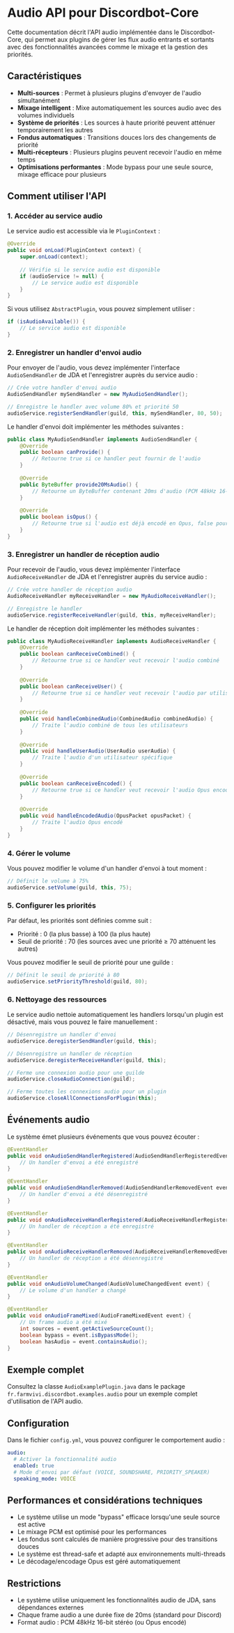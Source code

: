 # Audio API pour Discordbot-Core

Cette documentation décrit l'API audio implémentée dans le Discordbot-Core, qui permet aux plugins de gérer les flux audio entrants et sortants avec des fonctionnalités avancées comme le mixage et la gestion des priorités.

## Caractéristiques

- **Multi-sources** : Permet à plusieurs plugins d'envoyer de l'audio simultanément
- **Mixage intelligent** : Mixe automatiquement les sources audio avec des volumes individuels
- **Système de priorités** : Les sources à haute priorité peuvent atténuer temporairement les autres
- **Fondus automatiques** : Transitions douces lors des changements de priorité
- **Multi-récepteurs** : Plusieurs plugins peuvent recevoir l'audio en même temps
- **Optimisations performantes** : Mode bypass pour une seule source, mixage efficace pour plusieurs

## Comment utiliser l'API

### 1. Accéder au service audio

Le service audio est accessible via le `PluginContext` :

```java
@Override
public void onLoad(PluginContext context) {
    super.onLoad(context);
    
    // Vérifie si le service audio est disponible
    if (audioService != null) {
        // Le service audio est disponible
    }
}
```

Si vous utilisez `AbstractPlugin`, vous pouvez simplement utiliser :

```java
if (isAudioAvailable()) {
    // Le service audio est disponible
}
```

### 2. Enregistrer un handler d'envoi audio

Pour envoyer de l'audio, vous devez implémenter l'interface `AudioSendHandler` de JDA et l'enregistrer auprès du service audio :

```java
// Crée votre handler d'envoi audio
AudioSendHandler mySendHandler = new MyAudioSendHandler();

// Enregistre le handler avec volume 80% et priorité 50
audioService.registerSendHandler(guild, this, mySendHandler, 80, 50);
```

Le handler d'envoi doit implémenter les méthodes suivantes :

```java
public class MyAudioSendHandler implements AudioSendHandler {
    @Override
    public boolean canProvide() {
        // Retourne true si ce handler peut fournir de l'audio
    }
    
    @Override
    public ByteBuffer provide20MsAudio() {
        // Retourne un ByteBuffer contenant 20ms d'audio (PCM 48kHz 16-bit stéréo)
    }
    
    @Override
    public boolean isOpus() {
        // Retourne true si l'audio est déjà encodé en Opus, false pour PCM
    }
}
```

### 3. Enregistrer un handler de réception audio

Pour recevoir de l'audio, vous devez implémenter l'interface `AudioReceiveHandler` de JDA et l'enregistrer auprès du service audio :

```java
// Crée votre handler de réception audio
AudioReceiveHandler myReceiveHandler = new MyAudioReceiveHandler();

// Enregistre le handler
audioService.registerReceiveHandler(guild, this, myReceiveHandler);
```

Le handler de réception doit implémenter les méthodes suivantes :

```java
public class MyAudioReceiveHandler implements AudioReceiveHandler {
    @Override
    public boolean canReceiveCombined() {
        // Retourne true si ce handler veut recevoir l'audio combiné
    }
    
    @Override
    public boolean canReceiveUser() {
        // Retourne true si ce handler veut recevoir l'audio par utilisateur
    }
    
    @Override
    public void handleCombinedAudio(CombinedAudio combinedAudio) {
        // Traite l'audio combiné de tous les utilisateurs
    }
    
    @Override
    public void handleUserAudio(UserAudio userAudio) {
        // Traite l'audio d'un utilisateur spécifique
    }
    
    @Override
    public boolean canReceiveEncoded() {
        // Retourne true si ce handler veut recevoir l'audio Opus encodé
    }
    
    @Override
    public void handleEncodedAudio(OpusPacket opusPacket) {
        // Traite l'audio Opus encodé
    }
}
```

### 4. Gérer le volume

Vous pouvez modifier le volume d'un handler d'envoi à tout moment :

```java
// Définit le volume à 75%
audioService.setVolume(guild, this, 75);
```

### 5. Configurer les priorités

Par défaut, les priorités sont définies comme suit :
- Priorité : 0 (la plus basse) à 100 (la plus haute)
- Seuil de priorité : 70 (les sources avec une priorité ≥ 70 atténuent les autres)

Vous pouvez modifier le seuil de priorité pour une guilde :

```java
// Définit le seuil de priorité à 80
audioService.setPriorityThreshold(guild, 80);
```

### 6. Nettoyage des ressources

Le service audio nettoie automatiquement les handlers lorsqu'un plugin est désactivé, mais vous pouvez le faire manuellement :

```java
// Désenregistre un handler d'envoi
audioService.deregisterSendHandler(guild, this);

// Désenregistre un handler de réception
audioService.deregisterReceiveHandler(guild, this);

// Ferme une connexion audio pour une guilde
audioService.closeAudioConnection(guild);

// Ferme toutes les connexions audio pour un plugin
audioService.closeAllConnectionsForPlugin(this);
```

## Événements audio

Le système émet plusieurs événements que vous pouvez écouter :

```java
@EventHandler
public void onAudioSendHandlerRegistered(AudioSendHandlerRegisteredEvent event) {
    // Un handler d'envoi a été enregistré
}

@EventHandler
public void onAudioSendHandlerRemoved(AudioSendHandlerRemovedEvent event) {
    // Un handler d'envoi a été désenregistré
}

@EventHandler
public void onAudioReceiveHandlerRegistered(AudioReceiveHandlerRegisteredEvent event) {
    // Un handler de réception a été enregistré
}

@EventHandler
public void onAudioReceiveHandlerRemoved(AudioReceiveHandlerRemovedEvent event) {
    // Un handler de réception a été désenregistré
}

@EventHandler
public void onAudioVolumeChanged(AudioVolumeChangedEvent event) {
    // Le volume d'un handler a changé
}

@EventHandler
public void onAudioFrameMixed(AudioFrameMixedEvent event) {
    // Un frame audio a été mixé
    int sources = event.getActiveSourceCount();
    boolean bypass = event.isBypassMode();
    boolean hasAudio = event.containsAudio();
}
```

## Exemple complet

Consultez la classe `AudioExamplePlugin.java` dans le package `fr.farmvivi.discordbot.examples.audio` pour un exemple complet d'utilisation de l'API audio.

## Configuration

Dans le fichier `config.yml`, vous pouvez configurer le comportement audio :

```yaml
audio:
  # Activer la fonctionnalité audio
  enabled: true
  # Mode d'envoi par défaut (VOICE, SOUNDSHARE, PRIORITY_SPEAKER)
  speaking_mode: VOICE
```

## Performances et considérations techniques

- Le système utilise un mode "bypass" efficace lorsqu'une seule source est active
- Le mixage PCM est optimisé pour les performances
- Les fondus sont calculés de manière progressive pour des transitions douces
- Le système est thread-safe et adapté aux environnements multi-threads
- Le décodage/encodage Opus est géré automatiquement

## Restrictions

- Le système utilise uniquement les fonctionnalités audio de JDA, sans dépendances externes
- Chaque frame audio a une durée fixe de 20ms (standard pour Discord)
- Format audio : PCM 48kHz 16-bit stéréo (ou Opus encodé)
